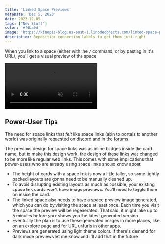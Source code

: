 ```yaml
---
title: 'Linked Space Previews'
metaDate: 'Dec 5, 2023'
date: 2023-12-05
tags: ["New Stuff"]
color: '#fdba9d'
image: 'https://kinopio-blog.us-east-1.linodeobjects.com/linked-space-preview-thumbnail.webp'
description: Reposition connection labels to get them just right
---
```


When you link to a space (either with the `/` command, or by pasting in it's URL), you'll get a visual preview of the space

<p>
<video class="wide" autoplay loop muted playsinline>
  <source src="https://updates.kinopio.club/linked-space-previews.mp4">
</video>
</p>

## Power-User Tips

The need for space links that _felt_ like space links (akin to portals to another world) was originally requested on discord and in the [forums](https://club.kinopio.club/t/new-types-of-links-space-links-back-links/1200/12).

The previous design for space links was as inline badges inside the card name, but to make this design work, the design of these links was changed to be more like regular web links.  This comes with some implications that power-users who are already using space links should know about:

- The height of cards with a space link is now a little taller, so some tightly packed layouts are gonna need to be manually cleaned up.
- To avoid disrupting existing layouts as much as possible, your existing space link cards won’t have image previews. You’ll need to toggle them on inside the card.
- The linked space also needs to have a space preview image generated, which you can do by visiting the space at least once. Each time you visit the space the preview will be regenerated. That said, it might take up to 5 minutes before your shows you the latest generated version.
- Eventually the plan is to use these generated images in more places, like on an explore page and for URL unfurls in other apps.
- Previews are generated using light theme colors. If there's demand for dark mode previews let me know and I'll add that in the future.